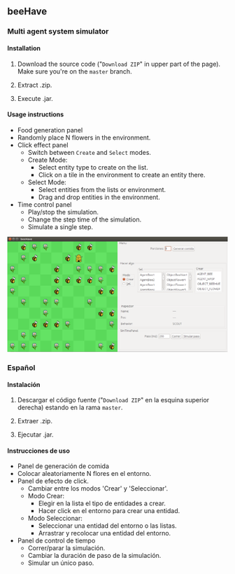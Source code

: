 ## beeHave
### Multi agent system simulator

#### Installation
1. Download the source code ("`Download ZIP`" in upper part of the page).
Make sure you're on the `master` branch.

2. Extract .zip.
3. Execute .jar.

#### Usage instructions

* Food generation panel
 * Randomly place N flowers in the environment.
* Click effect panel
  * Switch between `Create` and `Select` modes.
  * Create Mode:
    * Select entity type to create on the list.
    * Click on a tile in the environment to create an entity there.
  * Select Mode:
    * Select entities from the lists or environment.
    * Drag and drop entities in the environment.
* Time control panel
  * Play/stop the simulation.
  * Change the step time of the simulation.
  * Simulate a single step.

![A sample screenshot.](beehave_screen.png)

### Español

#### Instalación
1. Descargar el código fuente ("`Download ZIP`" en la esquina superior derecha) estando en la rama `master`.

2. Extraer .zip.
3. Ejecutar .jar.

#### Instrucciones de uso

* Panel de generación de comida
 * Colocar aleatoriamente N flores en el entorno.
* Panel de efecto de click.
  * Cambiar entre los modos 'Crear' y 'Seleccionar'.
  * Modo Crear:
    * Elegir en la lista el tipo de entidades a crear.
    * Hacer click en el entorno para crear una entidad.
  * Modo Seleccionar:
    * Seleccionar una entidad del entorno o las listas.
    * Arrastrar y recolocar una entidad del entorno.
* Panel de control de tiempo
  * Correr/parar la simulación.
  * Cambiar la duración de paso de la simulación.
  * Simular un único paso.
